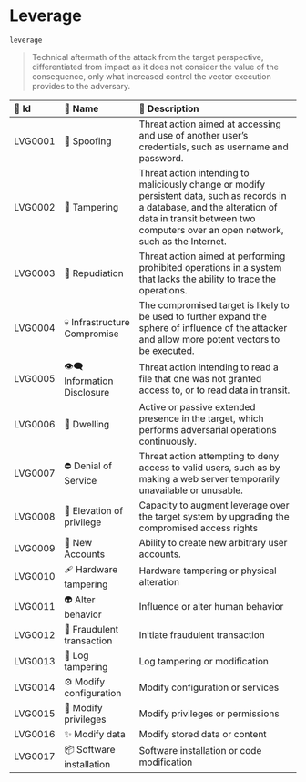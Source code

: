 

# Leverage

`leverage`



> Technical aftermath of the attack from the target perspective, differentiated from impact as it does not consider the value of the consequence, only what increased control the vector execution provides to the adversary.

| 🔑 Id    | 🎫 Name                       | 🔬 Description                                                                                                                                                                                                   |
|:--------|:-----------------------------|:----------------------------------------------------------------------------------------------------------------------------------------------------------------------------------------------------------------|
| LVG0001 | 👻 Spoofing                   | Threat action aimed at accessing and use of another user’s credentials, such as username and password.                                                                                                          |
| LVG0002 | 🐒 Tampering                  | Threat action intending to maliciously change or modify persistent data, such as records in a database, and the alteration of data in transit between two computers over an open network, such as the Internet. |
| LVG0003 | 🗿 Repudiation                | Threat action aimed at performing prohibited operations in a system that lacks the ability to trace the operations.                                                                                             |
| LVG0004 | 💀 Infrastructure Compromise  | The compromised target is likely to be used to further expand the sphere of influence of the attacker and allow more potent vectors to be executed.                                                             |
| LVG0005 | 👁️‍🗨️ Information Disclosure | Threat action intending to read a file that one was not granted access to, or to read data in transit.                                                                                                          |
| LVG0006 | 🦠 Dwelling                   | Active or passive extended presence in the target, which performs adversarial operations continuously.                                                                                                          |
| LVG0007 | ⛔ Denial of Service          | Threat action attempting to deny access to valid users, such as by making a web server temporarily unavailable or unusable.                                                                                     |
| LVG0008 | 💅 Elevation of privilege     | Capacity to augment leverage over the target system by upgrading the compromised access rights                                                                                                                  |
| LVG0009 | 🔐 New Accounts               | Ability to create new arbitrary user accounts.                                                                                                                                                                  |
| LVG0010 | 🩹 Hardware tampering         | Hardware tampering or physical alteration                                                                                                                                                                       |
| LVG0011 | 👽 Alter behavior             | Influence or alter human behavior                                                                                                                                                                               |
| LVG0012 | 💱 Fraudulent transaction     | Initiate fraudulent transaction                                                                                                                                                                                 |
| LVG0013 | 🔄 Log tampering              | Log tampering or modification                                                                                                                                                                                   |
| LVG0014 | ⚙️ Modify configuration      | Modify configuration or services                                                                                                                                                                                |
| LVG0015 | 💅 Modify privileges          | Modify privileges or permissions                                                                                                                                                                                |
| LVG0016 | ✨ Modify data                | Modify stored data or content                                                                                                                                                                                   |
| LVG0017 | 📦 Software installation      | Software installation or code modification                                                                                                                                                                      |


